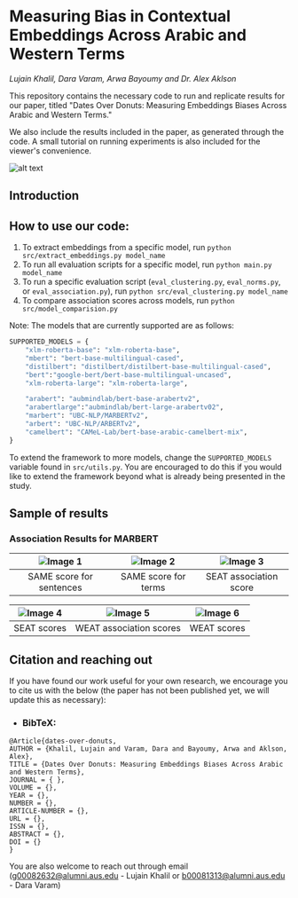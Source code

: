 # Measuring Bias in Contextual Embeddings Across Arabic and Western Terms
_Lujain Khalil, Dara Varam, Arwa Bayoumy and Dr. Alex Aklson_

This repository contains the necessary code to run and replicate results for our paper, titled "Dates Over Donuts: Measuring Embeddings Biases Across Arabic and Western Terms."

We also include the results included in the paper, as generated through the code. A small tutorial on running experiments is also included for the viewer's convenience. 

![alt text](https://github.com/lujain-khalil/MLR503-Project/blob/main/Figures/MLR503%20System%20Overview.png)

## Introduction

## How to use our code:
1. To extract embeddings from a specific model, run ```python src/extract_embeddings.py model_name```
2. To run all evaluation scripts for a specific model, run ```python main.py model_name```
3. To run a specific evaluation script (```eval_clustering.py```, ```eval_norms.py```, or ```eval_association.py```), run ```python src/eval_clustering.py model_name```
4. To compare association scores across models, run ```python src/model_comparision.py```

Note: The models that are currently supported are as follows:

```python
SUPPORTED_MODELS = {
    "xlm-roberta-base": "xlm-roberta-base",
    "mbert": "bert-base-multilingual-cased",
    "distilbert": "distilbert/distilbert-base-multilingual-cased",
    "bert":"google-bert/bert-base-multilingual-uncased",
    "xlm-roberta-large": "xlm-roberta-large",

    "arabert": "aubmindlab/bert-base-arabertv2",  
    "arabertlarge":"aubmindlab/bert-large-arabertv02",
    "marbert": "UBC-NLP/MARBERTv2",
    "arbert": "UBC-NLP/ARBERTv2", 
    "camelbert": "CAMeL-Lab/bert-base-arabic-camelbert-mix",
}
```
To extend the framework to more models, change the ```SUPPORTED_MODELS``` variable found in ```src/utils.py```. You are encouraged to do this if you would like to extend the framework beyond what is already being presented in the study. 

## Sample of results

### Association Results for MARBERT
| ![Image 1]([path/to/image1.png](https://github.com/lujain-khalil/MLR503-Project/blob/main/Figures/MARBERT/Association/MARBERT%20same_sentences.png)) | ![Image 2]([path/to/image2.png](https://github.com/lujain-khalil/MLR503-Project/blob/main/Figures/MARBERT/Association/MARBERT%20same_terms.png)) | ![Image 3]([path/to/image3.png](https://github.com/lujain-khalil/MLR503-Project/blob/main/Figures/MARBERT/Association/MARBERT%20seat_association_scores.png)) |
|:------------------------------:|:------------------------------:|:------------------------------:|
| SAME score for sentences                     | SAME score for terms                     | SEAT association score                     |

| ![Image 4]([path/to/image4.png](https://github.com/lujain-khalil/MLR503-Project/blob/main/Figures/MARBERT/Association/MARBERT%20seat_scores.png)) | ![Image 5]([path/to/image5.png](https://github.com/lujain-khalil/MLR503-Project/blob/main/Figures/MARBERT/Association/MARBERT%20weat_association_scores.png)) | ![Image 6]([path/to/image6.png](https://github.com/lujain-khalil/MLR503-Project/blob/main/Figures/MARBERT/Association/MARBERT%20weat_scores.png)) |
|:------------------------------:|:------------------------------:|:------------------------------:|
| SEAT scores                   | WEAT association scores                    | WEAT scores                    |




## Citation and reaching out
If you have found our work useful for your own research, we encourage you to cite us with the below (the paper has not been published yet, we will update this as necessary): 

- ### BibTeX:


```
@Article{dates-over-donuts,
AUTHOR = {Khalil, Lujain and Varam, Dara and Bayoumy, Arwa and Aklson, Alex},
TITLE = {Dates Over Donuts: Measuring Embeddings Biases Across Arabic and Western Terms},
JOURNAL = { },
VOLUME = {},
YEAR = {},
NUMBER = {},
ARTICLE-NUMBER = {},
URL = {},
ISSN = {},
ABSTRACT = {},
DOI = {}
}
```

You are also welcome to reach out through email (g00082632@alumni.aus.edu - Lujain Khalil or b00081313@alumni.aus.edu - Dara Varam)
